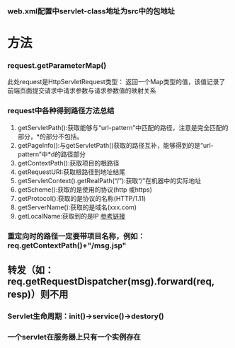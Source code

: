 ### web.xml配置中servlet-class地址为src中的包地址
# 方法
### request.getParameterMap()
此处request是HttpServletRequest类型：
返回一个Map类型的值，该值记录了前端页面提交请求中请求参数与请求参数值的映射关系
### request中各种得到路径方法总结
1. getServletPath():获取能够与“url-pattern”中匹配的路径，注意是完全匹配的部分，*的部分不包括。 
2. getPageInfo():与getServletPath()获取的路径互补，能够得到的是“url-pattern”中*d的路径部分 
3. getContextPath():获取项目的根路径 
4. getRequestURI:获取根路径到地址结尾 
5. getServletContext().getRealPath(“/”):获取“/”在机器中的实际地址 
6. getScheme():获取的是使用的协议(http 或https) 
7. getProtocol():获取的是协议的名称(HTTP/1.11) 
8. getServerName():获取的是域名(xxx.com) 
9. getLocalName:获取到的是IP
[参考链接](https://blog.csdn.net/qq_27770257/article/details/79438987 )
### 重定向时的路径一定要带项目名称，例如：req.getContextPath()+"/msg.jsp"
## 转发（如：req.getRequestDispatcher(msg).forward(req, resp)）则不用

### Servlet生命周期：init()->service()->destory() 
### 一个servlet在服务器上只有一个实例存在